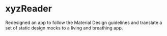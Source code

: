# xyzReader
 Redesigned an app to follow the Material Design guidelines and translate a set of static design mocks to a living and breathing app.
